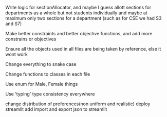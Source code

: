 Write logic for sectionAllocator, and maybe I guess allott sections for departments as a whole but not students individually and maybe at maximum only two sections for a department (such as for CSE we had S3 and S7)

Make better constraints and better objective functions, and add more constrains or objectives

Ensure all the objects used in all files are being taken by reference, else it wont work

Change everything to snake case

Change functions to classes in each file

Use enum for Male, Female things

Use 'typing' type consistency everywhere 



change distribution of preferences(non uniform and realistic)
deploy streamlit 
add import and export json to streamlit


